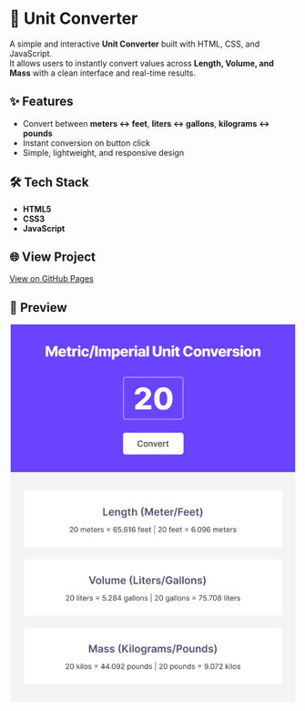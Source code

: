 # 📏 Unit Converter

A simple and interactive **Unit Converter** built with HTML, CSS, and JavaScript.  
It allows users to instantly convert values across **Length, Volume, and Mass** with a clean interface and real-time results.  

## ✨ Features
- Convert between **meters ↔ feet**, **liters ↔ gallons**, **kilograms ↔ pounds**  
- Instant conversion on button click  
- Simple, lightweight, and responsive design  


## 🛠️ Tech Stack
- **HTML5**  
- **CSS3**  
- **JavaScript**  

## 🌐 View Project
[View on GitHub Pages](https://aditi-jadhav-arch.github.io/unit-converter/)  

## 📸 Preview
<div align="center">
  <img src="preview.png" alt="Unit Converter Screenshot" width="500"/>
</div>

